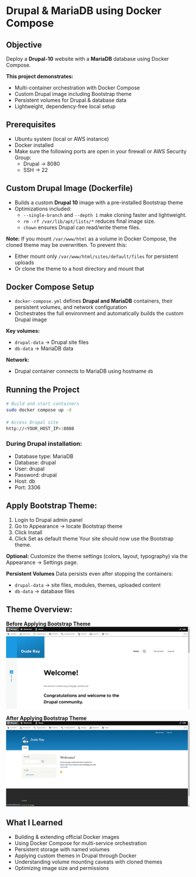 # Drupal & MariaDB using Docker Compose

## Objective
Deploy a **Drupal-10** website with a **MariaDB** database using Docker Compose.

**This project demonstrates:**
 - Multi-container orchestration with Docker Compose
 - Custom Drupal image including Bootstrap theme
 - Persistent volumes for Drupal & database data
 - Lightweight, dependency-free local setup


## Prerequisites
- Ubuntu system (local or AWS instance)
- Docker installed
- Make sure the following ports are open in your firewall or AWS Security Group:
  - Drupal → 8080
  - SSH → 22


## Custom Drupal Image (Dockerfile)
- Builds a custom **Drupal 10** image with a pre-installed Bootstrap theme
- Optimizations included:
  - `--single-branch` and `--depth 1` make cloning faster and lightweight.
  - `rm -rf /var/lib/apt/lists/*` reduces final image size.
  - `chown` ensures Drupal can read/write theme files.

**Note:**
If you mount `/var/www/html` as a volume in Docker Compose, the cloned theme may be overwritten. To prevent this:
- Either mount only `/var/www/html/sites/default/files` for persistent uploads
- Or clone the theme to a host directory and mount that


## Docker Compose Setup
- `docker-compose.yml` defines **Drupal and MariaDB** containers, their persistent volumes, and network configuration
- Orchestrates the full environment and automatically builds the custom Drupal image

**Key volumes:**
- `drupal-data` → Drupal site files
- `db-data` → MariaDB data

**Network:**
- Drupal container connects to MariaDB using hostname `db`


## Running the Project
```sh
# Build and start containers
sudo docker compose up -d

# Access Drupal site
http://<YOUR_HOST_IP>:8080
```

### During Drupal installation:
- Database type: MariaDB
- Database: drupal
- User: drupal
- Password: drupal
- Host: db
- Port: 3306


## Apply Bootstrap Theme:
1. Login to Drupal admin panel
2. Go to Appearance → locate Bootstrap theme
3. Click Install
4. Click Set as default theme
Your site should now use the Bootstrap theme.

**Optional:** Customize the theme settings (colors, layout, typography) via the Appearance → Settings page.


**Persistent Volumes**
Data persists even after stopping the containers:
- `drupal-data` → site files, modules, themes, uploaded content
- `db-data` → database files


## Theme Overview:
**Before Applying Bootstrap Theme**
![before-theme-apply](/project-3/img/before-theme-applied.jpg)

**After Applying Bootstrap Theme**
![after-theme-apply](/project-3/img/after-theme-applied.jpg)


## What I Learned
- Building & extending official Docker images
- Using Docker Compose for multi-service orchestration
- Persistent storage with named volumes
- Applying custom themes in Drupal through Docker
- Understanding volume mounting caveats with cloned themes
- Optimizing image size and permissions
